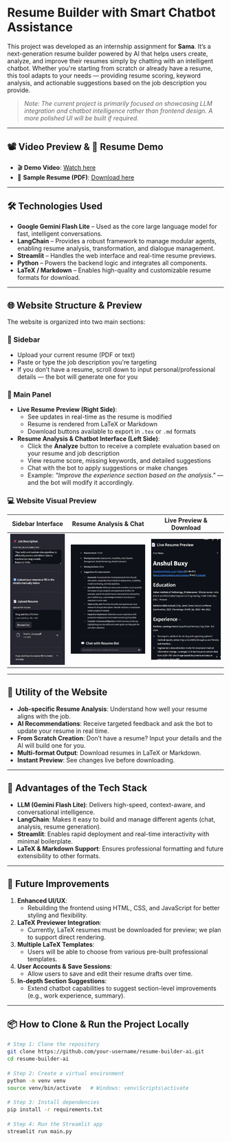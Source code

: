# Resume Builder with Smart Chatbot Assistance

This project was developed as an internship assignment for **Sama**. It’s a next-generation resume builder powered by AI that helps users create, analyze, and improve their resumes simply by chatting with an intelligent chatbot. Whether you're starting from scratch or already have a resume, this tool adapts to your needs — providing resume scoring, keyword analysis, and actionable suggestions based on the job description you provide.

> _Note: The current project is primarily focused on showcasing LLM integration and chatbot intelligence rather than frontend design. A more polished UI will be built if required._

---

## 📽️ Video Preview & 📄 Resume Demo

- 🎬 **Demo Video**: [Watch here](https://your-video-link.com)
- 📄 **Sample Resume (PDF)**: [Download here](https://your-pdf-link.com)

---

## 🛠️ Technologies Used

- **Google Gemini Flash Lite** – Used as the core large language model for fast, intelligent conversations.
- **LangChain** – Provides a robust framework to manage modular agents, enabling resume analysis, transformation, and dialogue management.
- **Streamlit** – Handles the web interface and real-time resume previews.
- **Python** – Powers the backend logic and integrates all components.
- **LaTeX / Markdown** – Enables high-quality and customizable resume formats for download.

---

## 🌐 Website Structure & Preview

The website is organized into two main sections:

### 🔹 Sidebar
- Upload your current resume (PDF or text)
- Paste or type the job description you're targeting
- If you don’t have a resume, scroll down to input personal/professional details — the bot will generate one for you

### 🔹 Main Panel
- **Live Resume Preview (Right Side)**:
  - See updates in real-time as the resume is modified
  - Resume is rendered from LaTeX or Markdown
  - Download buttons available to export in `.tex` or `.md` formats
- **Resume Analysis & Chatbot Interface (Left Side)**:
  - Click the **Analyze** button to receive a complete evaluation based on your resume and job description
  - View resume score, missing keywords, and detailed suggestions
  - Chat with the bot to apply suggestions or make changes
  - Example: *"Improve the experience section based on the analysis."* — and the bot will modify it accordingly.

### 💻 Website Visual Preview

| Sidebar Interface | Resume Analysis & Chat | Live Preview & Download |
|-------------------|------------------------|--------------------------|
| ![Sidebar](https://github.com/AnshulBuxy/Resume_builder/blob/main/assets/WhatsApp%20Image%202025-05-19%20at%2009.25.51_55ed31a6.jpg) | ![Chatbot](https://github.com/AnshulBuxy/Resume_builder/blob/main/assets/WhatsApp%20Image%202025-05-19%20at%2009.26.29_b7e768e3.jpg) | ![Preview](https://github.com/AnshulBuxy/Resume_builder/blob/main/assets/WhatsApp%20Image%202025-05-19%20at%2009.26.56_0a59ab48.jpg)|

---

## 🧠 Utility of the Website

- **Job-specific Resume Analysis**: Understand how well your resume aligns with the job.
- **AI Recommendations**: Receive targeted feedback and ask the bot to update your resume in real time.
- **From Scratch Creation**: Don’t have a resume? Input your details and the AI will build one for you.
- **Multi-format Output**: Download resumes in LaTeX or Markdown.
- **Instant Preview**: See changes live before downloading.

---

## 🚀 Advantages of the Tech Stack

- **LLM (Gemini Flash Lite)**: Delivers high-speed, context-aware, and conversational intelligence.
- **LangChain**: Makes it easy to build and manage different agents (chat, analysis, resume generation).
- **Streamlit**: Enables rapid deployment and real-time interactivity with minimal boilerplate.
- **LaTeX & Markdown Support**: Ensures professional formatting and future extensibility to other formats.

---

## 🔮 Future Improvements

1. **Enhanced UI/UX**:
   - Rebuilding the frontend using HTML, CSS, and JavaScript for better styling and flexibility.
2. **LaTeX Previewer Integration**:
   - Currently, LaTeX resumes must be downloaded for preview; we plan to support direct rendering.
3. **Multiple LaTeX Templates**:
   - Users will be able to choose from various pre-built professional templates.
4. **User Accounts & Save Sessions**:
   - Allow users to save and edit their resume drafts over time.
5. **In-depth Section Suggestions**:
   - Extend chatbot capabilities to suggest section-level improvements (e.g., work experience, summary).

---

## 📦 How to Clone & Run the Project Locally

```bash
# Step 1: Clone the repository
git clone https://github.com/your-username/resume-builder-ai.git
cd resume-builder-ai

# Step 2: Create a virtual environment
python -m venv venv
source venv/bin/activate   # Windows: venv\Scripts\activate

# Step 3: Install dependencies
pip install -r requirements.txt

# Step 4: Run the Streamlit app
streamlit run main.py
